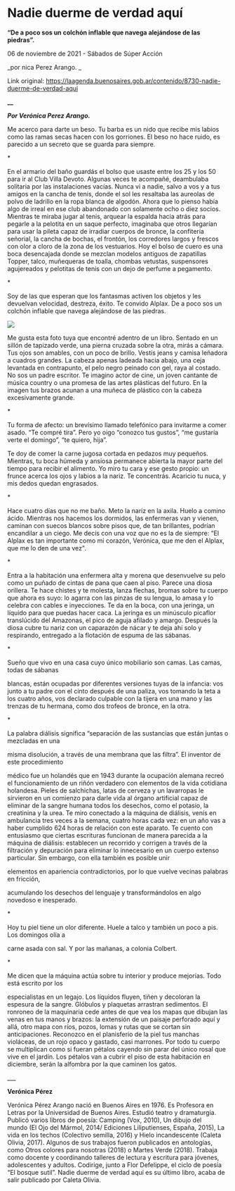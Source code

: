# Nadie duerme de verdad aquí

**“De a poco sos un colchón inflable que navega alejándose de las piedras”.**

06 de noviembre de 2021 - Sábados de Súper Acción

_por nica Perez Arango.   _

Link original: https://laagenda.buenosaires.gob.ar/contenido/8730-nadie-duerme-de-verdad-aqui



**\_\_**




***Por Verónica Perez Arango.***




Me acerco para darte un beso. Tu barba es un nido que recibe mis labios como las ramas secas hacen con los gorriones. El beso no hace ruido, es parecido a un secreto que se guarda para siempre.




\*




En el armario del baño guardás el bolso que usaste entre los 25 y los 50 para ir al Club Villa Devoto. Algunas veces te acompañé, deambulaba solitaria por las instalaciones vacías. Nunca vi a nadie, salvo a vos y a tus amigos en la cancha de tenis, donde el sol les resaltaba las aureolas de polvo de ladrillo en la ropa blanca de algodón. Ahora que lo pienso había algo de irreal en ese club abandonado con solamente ocho o diez socios. Mientras te miraba jugar al tenis, arquear la espalda hacia atrás para pegarle a la pelotita en un saque perfecto, imaginaba que otros llegarían para usar la pileta capaz de irradiar cuerpos de bronce, la confitería señorial, la cancha de bochas, el frontón, los corredores largos y frescos con olor a cloro de la zona de los vestuarios. Hoy el bolso de cuero es una boca desencajada donde se mezclan modelos antiguos de zapatillas Topper, talco, muñequeras de toalla, chombas vetustas, suspensores agujereados y pelotitas de tenis con un dejo de perfume a pegamento.




\*




Soy de las que esperan que los fantasmas activen los objetos y les devuelvan velocidad, destreza, éxito. Te convido Alplax. De a poco sos un colchón inflable que navega alejándose de las piedras.




![](https://cdn.feater.me/files/images/109700/5d9d75f2-f9ef-4b0b-b706-370d2151b701.png)




Me gusta esta foto tuya que encontré adentro de un libro. Sentado en un sillón de tapizado verde, una pierna cruzada sobre la otra, mirás a cámara. Tus ojos son amables, con un poco de brillo. Vestís jeans y camisa leñadora a cuadros grandes. La cabeza apenas ladeada hacia abajo, una ceja levantada en contrapunto, el pelo negro peinado con gel, raya al costado. No sos un padre escritor. Te imagino actor de cine, un joven cantante de música country o una promesa de las artes plásticas del futuro. En la imagen tus brazos acunan a una muñeca de plástico con la cabeza excesivamente grande.




\*




Tu forma de afecto: un brevísimo llamado telefónico para invitarme a comer asado. “Te compré tira”. Pero yo oigo “conozco tus gustos”, “me gustaría verte el domingo”, “te quiero, hija”.




Te doy de comer la carne jugosa cortada en pedazos muy pequeños. Mientras, tu boca húmeda y ansiosa permanece abierta la mayor parte del tiempo para recibir el alimento. Yo miro tu cara y ese gesto propio: un frunce acerca los ojos y labios a la nariz. Te concentrás. Acaricio tu nuca, y mis dedos quedan engrasados.




\*




Hace cuatro días que no me baño. Meto la nariz en la axila. Huelo a comino ácido. Mientras nos hacemos los dormidos, las enfermeras van y vienen, caminan con suecos blancos sobre pisos que, de tan brillantes, podrían encandilar a un ciego. Me decís con una voz que no es la de siempre: “El Alplax es tan importante como mi corazón, Verónica, que me den el Alplax, que me lo den de una vez".




\*




Entra a la habitación una enfermera alta y morena que desenvuelve su pelo como un puñado de cintas de pana que caen al piso. Parece una diosa orillera. Te hace chistes y te molesta, lanza flechas, bromas sobre tu cuerpo que ahora es suyo: lo agarra con las pinzas de su lengua, lo amasa y lo celebra con cables e inyecciones. Te da en la boca, con una jeringa, un líquido para que puedas hacer caca. La jeringa es un minúsculo picaflor translúcido del Amazonas, el pico de aguja afilado y amargo. Después la diosa cubre tu nariz con un caparazón de nácar y te deja ahí solo y respirando, entregado a la flotación de espuma de las sábanas.




\*




Sueño que vivo en una casa cuyo único mobiliario son camas. Las camas, todas de sábanas




blancas, están ocupadas por diferentes versiones tuyas de la infancia: vos junto a tu padre con el cinto después de una paliza, vos tomando la teta a los cuatro años, vos declarado culpable con la tijera en una mano y las trenzas de tu hermana, como dos trofeos de bronce, en la otra.




\*




La palabra diálisis significa “separación de las sustancias que están juntas o mezcladas en una




misma disolución, a través de una membrana que las filtra”. El inventor de este procedimiento




médico fue un holandés que en 1943 durante la ocupación alemana recreó el funcionamiento de un riñón verdadero con elementos de la vida cotidiana holandesa. Pieles de salchichas, latas de cerveza y un lavarropas le sirvieron en un comienzo para darle vida al órgano artificial capaz de eliminar de la sangre humana todos los desechos, como el potasio, la creatinina y la urea. Te miro conectado a la máquina de diálisis, venís en ambulancia tres veces a la semana, cuatro horas cada vez: en un año vas a haber cumplido 624 horas de relación con este aparato. Te cuento con entusiasmo que ciertas escrituras funcionan de manera parecida a la máquina de diálisis: establecen un recorrido y corrigen a través de la filtración y depuración para eliminar lo innecesario en un cuerpo extenso particular. Sin embargo, con ella también es posible unir




elementos en apariencia contradictorios, por lo que vuelve vecinas palabras en fricción,




acumulando los desechos del lenguaje y transformándolos en algo novedoso e inesperado.




\*




Hoy tu piel tiene un olor diferente. Huele a talco y también un poco a pis. Los domingos olía a




carne asada con sal. Y por las mañanas, a colonia Colbert.




\*




Me dicen que la máquina actúa sobre tu interior y produce mejorías. Todo está escrito por los




especialistas en un legajo. Los líquidos fluyen, tiñen y decoloran la espesura de la sangre. Glóbulos y plaquetas arrastran sedimentos. El ronroneo de la maquinaria cede antes de que vea los mapas que dibujan las venas en tus manos y brazos: la extensión de un paisaje perforado aquí y allá, otro mapa con ríos, pozos, lomas y rutas que se cortan sin anticipaciones. Reconozco en el planisferio de la piel tus manchas violáceas, de un rojo opaco y gastado, casi marrones. Por todo tu cuerpo se multiplican como si fueran pétalos cayendo sin parar del único rosal que vive en el jardín. Los pétalos van a cubrir el piso de esta habitación en diciembre, serán la alfombra por la que caminen los gatos.




\_\_\_




**Verónica Pérez**




Verónica Pérez Arango nació en Buenos Aires en 1976. Es Profesora en Letras por la Universidad de Buenos Aires. Estudió teatro y dramaturgia. Publicó varios libros de poesía: Camping (Vox, 2010), Un dibujo del mundo (El Ojo del Mármol, 2014/ Ediciones Liliputienses, España, 2015), La vida en los techos (Colectivo semilla, 2016) y Hielo incandescente (Caleta Olivia, 2017). Algunos de sus trabajos fueron publicados en antologías, como Otros colores para nosotras (2018) o Martes Verde (2018). Trabaja como docente y coordinando talleres de lectura y escritura para jóvenes, adolescentes y adultos. Codirige, junto a Flor Defelippe, el ciclo de poesía “El bosque sutil”. Nadie duerme de verdad aquí es su último libro, acaba de salir publicado por Caleta Olivia.



